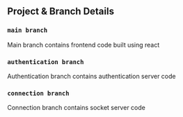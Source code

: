 ## Project & Branch Details

### `main branch`

Main branch contains frontend code built using react

### `authentication branch`

Authentication branch contains authentication server code

### `connection branch`

Connection branch contains socket server code
